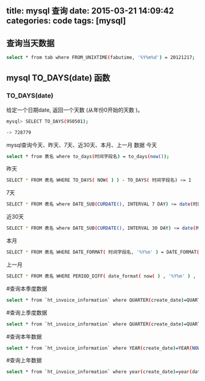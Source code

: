 title: mysql 查询
date: 2015-03-21 14:09:42
categories: code
tags: [mysql]
---

## 查询当天数据
``` bash
select * from tab where FROM_UNIXTIME(fabutime, '%Y%m%d') = 20121217;
```
##  mysql TO_DAYS(date) 函数
### TO_DAYS(date)
给定一个日期date, 返回一个天数 (从年份0开始的天数 )。
 ``` bash
mysql> SELECT TO_DAYS(950501);
 
-> 728779
 ```
 
mysql查询今天、昨天、7天、近30天、本月、上一月 数据
今天
``` bash
select * from 表名 where to_days(时间字段名) = to_days(now());
``` 
昨天
``` bash
SELECT * FROM 表名 WHERE TO_DAYS( NOW( ) ) - TO_DAYS( 时间字段名) <= 1
```
7天
``` bash
SELECT * FROM 表名 where DATE_SUB(CURDATE(), INTERVAL 7 DAY) <= date(时间字段名)
```
近30天
``` bash
SELECT * FROM 表名 where DATE_SUB(CURDATE(), INTERVAL 30 DAY) <= date(时间字段名)
```
本月
``` bash
SELECT * FROM 表名 WHERE DATE_FORMAT( 时间字段名, '%Y%m' ) = DATE_FORMAT( CURDATE( ) , '%Y%m' )
```
上一月
``` bash
SELECT * FROM 表名 WHERE PERIOD_DIFF( date_format( now( ) , '%Y%m' ) , date_format( 时间字段名, '%Y%m' ) ) =1
 ```
#查询本季度数据
``` bash
select * from `ht_invoice_information` where QUARTER(create_date)=QUARTER(now());
```
#查询上季度数据
``` bash
select * from `ht_invoice_information` where QUARTER(create_date)=QUARTER(DATE_SUB(now(),interval 1 QUARTER));
```
#查询本年数据
``` bash
select * from `ht_invoice_information` where YEAR(create_date)=YEAR(NOW());
```
#查询上年数据
``` bash
select * from `ht_invoice_information` where year(create_date)=year(date_sub(now(),interval 1 year));
```